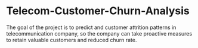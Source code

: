 # Telecom-Customer-Churn-Analysis
The goal of the project is to predict and customer attrition patterns in telecommunication company,
so the company can take proactive measures to retain valuable customers and reduced churn rate. 

